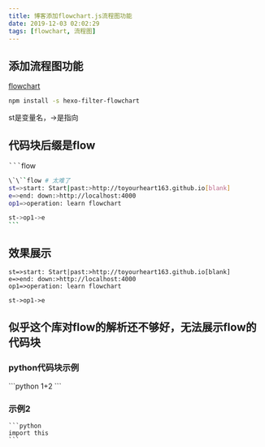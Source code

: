 ```yaml
---
title: 博客添加flowchart.js流程图功能
date: 2019-12-03 02:02:29
tags: [flowchart, 流程图]
---
```


## 添加流程图功能

[flowchart](https://github.com/bubkoo/hexo-filter-flowchart)

```sh
npm install -s hexo-filter-flowchart
```

st是变量名，->是指向

## 代码块后缀是flow

<kbd>\`</kbd><kbd>\`</kbd><kbd>\`</kbd>flow
````sh
\`\``flow # 太难了
st=>start: Start|past:>http://toyourheart163.github.io[blank]
e=>end: down:>http://localhost:4000
op1=>operation: learn flowchart

st->op1->e
```
````

## 效果展示

```flow # too hard to show.
st=>start: Start|past:>http://toyourheart163.github.io[blank]
e=>end: down:>http://localhost:4000
op1=>operation: learn flowchart

st->op1->e
```

## 似乎这个库对flow的解析还不够好，无法展示flow的代码块

### python代码块示例

\```python
1+2
\```

### 示例2

````
```python
import this
```
````
